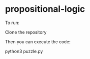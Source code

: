 # propositional-logic

To run:

Clone the repository

Then you can execute the code:

python3 puzzle.py

